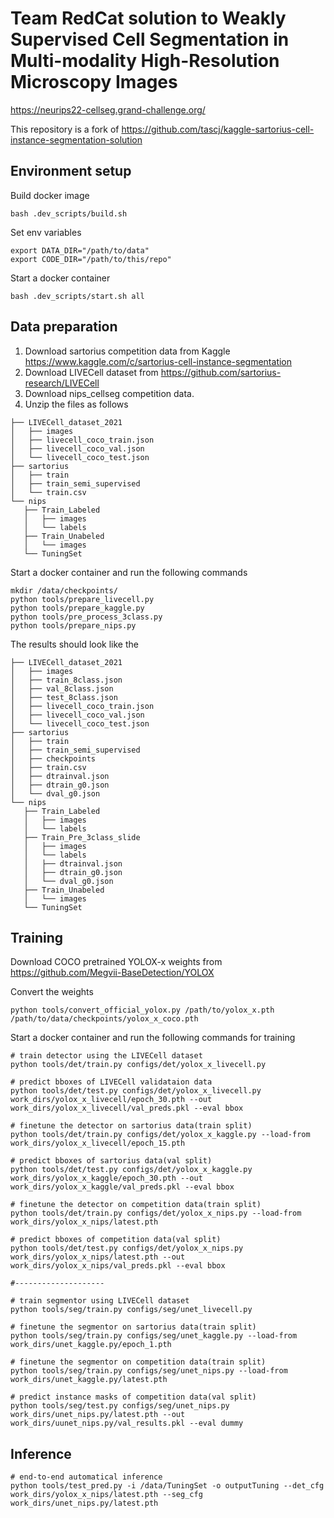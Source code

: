 # Team RedCat solution to Weakly Supervised Cell Segmentation in Multi-modality High-Resolution Microscopy Images

https://neurips22-cellseg.grand-challenge.org/

This repository is a fork of https://github.com/tascj/kaggle-sartorius-cell-instance-segmentation-solution

## Environment setup

Build docker image

```
bash .dev_scripts/build.sh
```

Set env variables

```
export DATA_DIR="/path/to/data"
export CODE_DIR="/path/to/this/repo"
```

Start a docker container
```
bash .dev_scripts/start.sh all
```

## Data preparation

1. Download sartorius competition data from Kaggle https://www.kaggle.com/c/sartorius-cell-instance-segmentation
2. Download LIVECell dataset from https://github.com/sartorius-research/LIVECell
3. Download nips_cellseg competition data.
4. Unzip the files as follows

```
├── LIVECell_dataset_2021
│   ├── images
│   ├── livecell_coco_train.json
│   ├── livecell_coco_val.json
│   └── livecell_coco_test.json
├── sartorius
│   ├── train
│   ├── train_semi_supervised
│   └── train.csv
└── nips
   ├── Train_Labeled
   │   ├── images
   │   └── labels
   ├── Train_Unabeled
   │   └── images
   └── TuningSet
```

Start a docker container and run the following commands

```
mkdir /data/checkpoints/
python tools/prepare_livecell.py
python tools/prepare_kaggle.py
python tools/pre_process_3class.py
python tools/prepare_nips.py
```

The results should look like the 

```
├── LIVECell_dataset_2021
│   ├── images
│   ├── train_8class.json
│   ├── val_8class.json
│   ├── test_8class.json
│   ├── livecell_coco_train.json
│   ├── livecell_coco_val.json
│   └── livecell_coco_test.json
├── sartorius
│   ├── train
│   ├── train_semi_supervised
│   ├── checkpoints
│   ├── train.csv
│   ├── dtrainval.json
│   ├── dtrain_g0.json
│   └── dval_g0.json
└── nips
   ├── Train_Labeled
   │   ├── images
   │   └── labels
   ├── Train_Pre_3class_slide
   │   ├── images
   │   └── labels
   │   ├── dtrainval.json
   │   ├── dtrain_g0.json
   │   └── dval_g0.json
   ├── Train_Unabeled
   │   └── images
   └── TuningSet
```

## Training

Download COCO pretrained YOLOX-x weights from https://github.com/Megvii-BaseDetection/YOLOX

Convert the weights

```
python tools/convert_official_yolox.py /path/to/yolox_x.pth /path/to/data/checkpoints/yolox_x_coco.pth
```

Start a docker container and run the following commands for training
```
# train detector using the LIVECell dataset
python tools/det/train.py configs/det/yolox_x_livecell.py

# predict bboxes of LIVECell validataion data
python tools/det/test.py configs/det/yolox_x_livecell.py work_dirs/yolox_x_livecell/epoch_30.pth --out work_dirs/yolox_x_livecell/val_preds.pkl --eval bbox

# finetune the detector on sartorius data(train split)
python tools/det/train.py configs/det/yolox_x_kaggle.py --load-from work_dirs/yolox_x_livecell/epoch_15.pth

# predict bboxes of sartorius data(val split)
python tools/det/test.py configs/det/yolox_x_kaggle.py work_dirs/yolox_x_kaggle/epoch_30.pth --out work_dirs/yolox_x_kaggle/val_preds.pkl --eval bbox

# finetune the detector on competition data(train split)
python tools/det/train.py configs/det/yolox_x_nips.py --load-from work_dirs/yolox_x_nips/latest.pth

# predict bboxes of competition data(val split)
python tools/det/test.py configs/det/yolox_x_nips.py work_dirs/yolox_x_nips/latest.pth --out work_dirs/yolox_x_nips/val_preds.pkl --eval bbox

#--------------------

# train segmentor using LIVECell dataset
python tools/seg/train.py configs/seg/unet_livecell.py

# finetune the segmentor on sartorius data(train split)
python tools/seg/train.py configs/seg/unet_kaggle.py --load-from work_dirs/unet_kaggle.py/epoch_1.pth

# finetune the segmentor on competition data(train split)
python tools/seg/train.py configs/seg/unet_nips.py --load-from work_dirs/unet_kaggle.py/latest.pth

# predict instance masks of competition data(val split)
python tools/seg/test.py configs/seg/unet_nips.py work_dirs/unet_nips.py/latest.pth --out work_dirs/uunet_nips.py/val_results.pkl --eval dummy
```

## Inference
```
# end-to-end automatical inference
python tools/test_pred.py -i /data/TuningSet -o outputTuning --det_cfg work_dirs/yolox_x_nips/latest.pth --seg_cfg work_dirs/unet_nips.py/latest.pth
```
